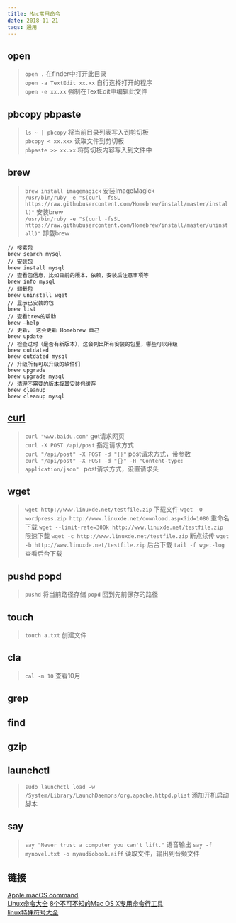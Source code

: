 ```yaml
---
title: Mac常用命令
date: 2018-11-21
tags: 通用
---
```


## open
> `open .` 在finder中打开此目录  
> `open -a TextEdit xx.xx` 自行选择打开的程序  
> `open -e xx.xx` 强制在TextEdit中编辑此文件  

## pbcopy pbpaste
> `ls ~ | pbcopy` 将当前目录列表写入到剪切板  
> `pbcopy < xx.xxx` 读取文件到剪切板  
> `pbpaste >> xx.xx` 将剪切板内容写入到文件中

## brew
> `brew install imagemagick` 安装ImageMagick  
> `/usr/bin/ruby -e "$(curl -fsSL https://raw.githubusercontent.com/Homebrew/install/master/install)"` 安装brew  
> `/usr/bin/ruby -e "$(curl -fsSL https://raw.githubusercontent.com/Homebrew/install/master/uninstall)"` 卸载brew  
```shell
// 搜索包
brew search mysql
// 安装包
brew install mysql
// 查看包信息，比如目前的版本，依赖，安装后注意事项等
brew info mysql
// 卸载包
brew uninstall wget
// 显示已安装的包
brew list
// 查看brew的帮助
brew –help
// 更新， 这会更新 Homebrew 自己
brew update
// 检查过时（是否有新版本），这会列出所有安装的包里，哪些可以升级
brew outdated
brew outdated mysql
// 升级所有可以升级的软件们
brew upgrade
brew upgrade mysql
// 清理不需要的版本极其安装包缓存
brew cleanup
brew cleanup mysql
```

## [curl](http://www.ruanyifeng.com/blog/2011/09/curl.html)
> `curl "www.baidu.com"` get请求网页  
> `curl -X POST /api/post` 指定请求方式  
> `curl "/api/post" -X POST -d "{}"` post请求方式，带参数  
> `curl "/api/post" -X POST -d "{}" -H "Content-type: application/json" ` post请求方式，设置请求头  


## wget
> `wget http://www.linuxde.net/testfile.zip` 下载文件
> `wget -O wordpress.zip http://www.linuxde.net/download.aspx?id=1080` 重命名下载
> `wget --limit-rate=300k http://www.linuxde.net/testfile.zip` 限速下载
> `wget -c http://www.linuxde.net/testfile.zip` 断点续传
> `wget -b http://www.linuxde.net/testfile.zip` 后台下载
> `tail -f wget-log` 查看后台下载

## pushd popd
> `pushd` 将当前路径存储
> `popd` 回到先前保存的路径

## touch
> `touch a.txt` 创建文件

## cla
> `cal -m 10` 查看10月 

## grep 

## find

## gzip

## launchctl
> `sudo launchctl load -w /System/Library/LaunchDaemons/org.apache.httpd.plist` 添加开机启动脚本

## say
> `say "Never trust a computer you can't lift."` 语音输出
> `say -f mynovel.txt -o myaudiobook.aiff` 读取文件，输出到音频文件


## 链接
[Apple macOS command](https://ss64.com/osx/)  
[Linux命令大全](http://man.linuxde.net/)
[8个不可不知的Mac OS X专用命令行工具](https://segmentfault.com/a/1190000000509514)  
[linux特殊符号大全](https://www.cnblogs.com/balaamwe/archive/2012/03/15/2397998.html)  
